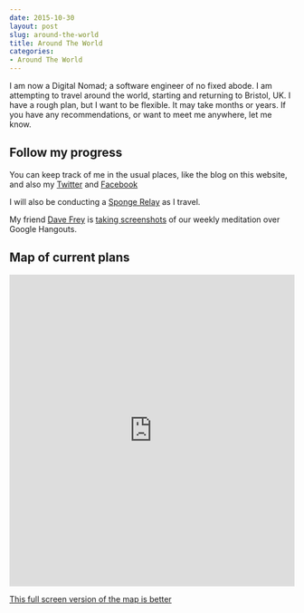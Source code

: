 ```yaml
---
date: 2015-10-30
layout: post
slug: around-the-world
title: Around The World
categories:
- Around The World
---
```


I am now a Digital Nomad; a software engineer of no fixed abode. I am attempting to travel around the world, starting and returning to Bristol, UK. I have
a rough plan, but I want to be flexible. It may take months or years. If you have any recommendations, or want to
meet me anywhere, let me know.

## Follow my progress
You can keep track of me in the usual places, like the blog on this website, and also my [Twitter](https://twitter.com/twombh) and [Facebook](https://www.facebook.com/tbuckleyhouston)

I will also be conducting a [Sponge Relay](/the-sponge-relay) as I travel.

My friend [Dave Frey](https://plus.google.com/u/0/+DaveFrey) is [taking screenshots](https://photos.google.com/share/AF1QipNEgeD46c24EDrun6alBsSiPcrw2Lxd5rqaIB-YgEpWqx-fChiSpBokVxP3SJw_5Q?key=YVUwUTFZX0ZRLWUyZG1KWi10ekh1Z0xLZW84UzBR) of our weekly meditation over Google Hangouts.

## Map of current plans

<iframe src="https://s3.amazonaws.com/uploads.knightlab.com/storymapjs/1978814f391c9674bf2c2df41e819943/around-the-world/index.html" frameborder="0" width="100%" height="550"></iframe>

[This full screen version of the map is better](https://s3.amazonaws.com/uploads.knightlab.com/storymapjs/1978814f391c9674bf2c2df41e819943/around-the-world/index.html)

